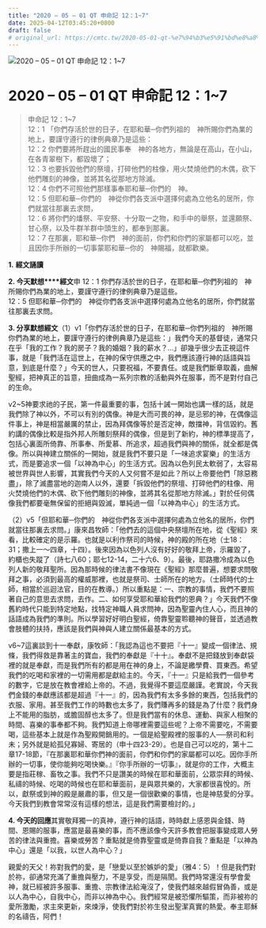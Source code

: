 ```yaml
---
title: "2020 – 05 – 01 QT 申命記 12：1~7"
date: 2025-04-12T03:45:20+0800
draft: false
# original_url: https://cmtc.tw/2020-05-01-qt-%e7%94%b3%e5%91%bd%e8%a8%98-12%ef%bc%9a17
---
```


![2020 – 05 – 01 QT 申命記 12：1\~7](/images/qt.jpg   "2020 – 05 – 01 QT 申命記 12：1\~7")

# 2020 – 05 – 01 QT 申命記 12：1\~7

> 申命記 12：1\~7  
> 12：1 「你們存活於世的日子，在耶和華─你們列祖的　神所賜你們為業的地上，要謹守遵行的律例典章乃是這些：  
> 12：2 你們要將所趕出的國民事奉　神的各地方，無論是在高山，在小山，在各青翠樹下，都毀壞了；  
> 12：3 也要拆毀他們的祭壇，打碎他們的柱像，用火焚燒他們的木偶，砍下他們雕刻的神像，並將其名從那地方除滅。  
> 12：4 你們不可照他們那樣事奉耶和華─你們的　神。  
> 12：5 但耶和華─你們的　神從你們各支派中選擇何處為立他名的居所，你們就當往那裏去求問，  
> 12：6 將你們的燔祭、平安祭、十分取一之物，和手中的舉祭，並還願祭、甘心祭，以及牛群羊群中頭生的，都奉到那裏。  
> 12：7 在那裏，耶和華─你們　神的面前，你們和你們的家屬都可以吃，並且因你手所辦的一切事蒙耶和華─你的　神賜福，就都歡樂。

**1.** **經文誦讀**

**2. 今天默想****經文**申 12：1 你們存活於世的日子，在耶和華─你們列祖的　神所賜你們為業的地上，要謹守遵行的律例典章乃是這些。  
12：5 但耶和華─你們的　神從你們各支派中選擇何處為立他名的居所，你們就當往那裏去求問。

**3. 分享默想經文**（1）v1「你們存活於世的日子，在耶和華─你們列祖的　神所賜你們為業的地上，要謹守遵行的律例典章乃是這些：」我們今天的基督徒，通常只在乎「我的工作？我的房子？我的婚姻？我的薪水？…」卻幾乎很少去正視這件事，就是「我們活在這世上，在神的保守供應之中，我們應該遵行神的話語與旨意，到底是什麼？」今天的世人，只要祝福，不要責任。或是我們斷章取義，曲解聖經，把神真正的旨意，扭曲成為一系列宗教的活動與外在服事，而不是對付自己的生命。

v2\~5神要求祂的子民，第一件最重要的事，包括十誡一開始也講一樣的話，就是我們除了神以外，不可以有別的偶像。神是大而可畏的神，是忌邪的神，在偶像這件事上，神是相當嚴厲的禁止，因為拜偶像等於是否定神，敵擋神，背信毀約。舊約講的偶像比較是指外邦人所雕刻祭拜的偶像，但是到了新約，神的標準提高了，包括心裏面所倚靠、所事奉、所愛慕、所追求，超過我們與神的關係，就全都是偶像。所以與神建立關係的一開始，就是我們不要只是「一味追求宴樂」的生活方式，而是要追求一個「以神為中心」的生活方式。因為以色列民太軟弱了，太容易被世界與世人影響，其實我們今天的人又何嘗不是如此？所以上帝要他們「除惡務盡」，除了滅盡當地的迦南人以外，還要「拆毀他們的祭壇、打碎他們的柱像、用火焚燒他們的木偶、砍下他們雕刻的神像，並將其名從那地方除滅。」對於任何偶像我們都要毫無保留的拒絕與毀滅，單純過一個「以神為中心」的生活方式。

（2）v5「但耶和華─你們的　神從你們各支派中選擇何處為立他名的居所，你們就當往那裏去求問。」康來昌牧師：「他們去的這個中央祭壇所在地，從《聖經》來看，比較確定的是示羅。也就是以利作祭司的時候，神的殿的所在地（士18：31；撒上一～四章，十四）。後來因為以色列人沒有好好的敬拜上帝，示羅毀了，約櫃也失蹤了（詩七八60；耶七12-14，二十六6、9）。最後，耶路撒冷成為以色列人新的敬拜聖所。因為那時候的律法書不像現在《聖經》那麼普遍，想要求問敬拜之事，必須到最高的權威那裡，也就是祭司、士師所在的地方。（士師時代的士師，相當於巡迴法官，目的在教導。）所以重點是：一、宗教的事情，我們不要照著自己的意思去求問，去作。二、如何享受耶和華給我們的恩典？」今天我們不像舊約時代只能到特定地點，找特定神職人員求問神，因為聖靈內住人心，而且神的話語成為我們的準則。所以學習好好明白聖經，倚靠聖靈聆聽神的聲音，並透過教會肢體的扶持，應該是我們與神與人建立關係最基本的方式。

v6\~7這裏談到十一奉獻，康牧師：「我認為這也不要把『十一』變成一個律法、規條，我們得救是靠著主的寶血，我們的奉獻是『十十』。奉獻不是把錢放到奉獻袋裡的就是奉獻，而是我們所有的都是用在神的身上，不論是繳學費、買東西。希望我們的吃喝和家裡的一切需用都是獻給主的。今天，『十一』只是給我們一個參考的數字，它是放在教會裡給上帝的。不過，我覺得不要這麼嚴謹。老實說，今天我們金錢的奉獻應該都是超過『十一』的，因為我們有太多多餘的東西，包括我們的衣服、家用。甚至我們工作的時數也太多了，我們賺再多的錢是為了什麼？我們身上不能用的脂肪，或膽固醇也太多了。但是我們當有的休息、運動、與家人相聚的時間、喜樂的事奉都不夠。我們知道上帝哪裡需要這些呢？上帝不需要吃，不需要喝，這些基本上就是作為聖殿開銷用的。一個是給聖殿裡的服事的人──祭司和利未；另外就是給孤兒寡婦、寄居的（申十四23-29）。也是自己可以吃的，第十二章17-18節，『在那裏耶和華你們神的面前，你們和你們的家屬都可以吃。因你手所辦的一切事，使你能夠吃喝快樂。』『你手所辦的一切事』，就是你的工作，大概主要是指莊稼、畜牧之事。我們不只是讚美的時候在耶和華面前，公眾崇拜的時候、私禱的時候、吃喝的時候也在耶和華面前，是與眾共樂的，大家都很喜悅的。所以，獻祭或到神的殿是嚴肅的事，但又是一個很歡樂的事情，也是神慈愛的分享。今天我們到教會常常沒有這樣的想法，這是我們需要檢討的。」

**4. 今天的回應**其實敬拜獨一的真神，遵行神的話語，時時獻上感恩與金錢、時間、恩賜的服事，應當是最喜樂的事，而不應該像今天許多教會把服事變成眾人勞苦的律法與重擔。喜樂或勞苦？重點就是倚靠聖靈或是倚靠自我？重點是「以神為中心」還是「以我，以世人為中心？」

親愛的天父！祢對我們的愛，是「戀愛以至於嫉妒的愛」（雅4：5）！但是我們對於祢，卻通常充滿了重擔與壓力，不是享受，而是隔閡。我們時常還沒有學會愛神，就已經被許多服事、重擔、宗教律法給淹沒了，使我們越來越假冒偽善，或是以人為中心，自我中心，而非以神為中心。我們經常是被恐懼所驅策，而非被祢的愛所激勵，求主來更新，來煉淨，使我們對於祢生發出聖潔真實的熱愛。奉主耶穌的名禱告，阿們！